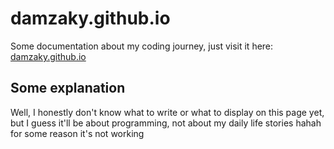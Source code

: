 # damzaky.github.io
Some documentation about my coding journey, just visit it here: [damzaky.github.io](http://damzaky.github.io)

## Some explanation
Well, I honestly don't know what to write or what to display on this page yet, but I guess it'll be about programming, not about my daily life stories hahah
for some reason it's not working
